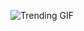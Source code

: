 ![Trending GIF](https://media4.giphy.com/media/v1.Y2lkPThiYjIxNzcyNHp0MGt5cmlkd3RxczUwaHVtYWVpY2pwOHZrbXR6Zjlkd2Y1dXdtMyZlcD12MV9naWZzX3NlYXJjaCZjdD1n/bGgsc5mWoryfgKBx1u/giphy.gif)
